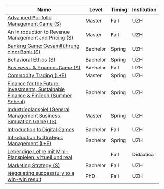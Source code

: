 | Name                                                                                                                                                                                                  | Level    | Timing | Institution |
| ----------------------------------------------------------------------------------------------------------------------------------------------------------------------------------------------------- | -------- | ------ | ----------- |
| [Advanced Portfolio Management Game (S)](https://studentservices.uzh.ch/uzh/anonym/vvz/?sap-language=EN&sap-ui-language=EN#/details/2021/003/SM/50499168)                                             | Master   | Fall   | UZH         |
| [An Introduction to Revenue Management and Pricing (S)](https://studentservices.uzh.ch/uzh/anonym/vvz/?sap-language=EN&sap-ui-language=EN#/details/2021/003/SM/51061825)                              | Master   | Fall   | UZH         |
| [Banking Game: Gesamtführung einer Bank (S)](https://studentservices.uzh.ch/uzh/anonym/vvz/?sap-language=EN&sap-ui-language=EN#/details/2020/004/SM/50354580)                                         | Bachelor | Spring | UZH         |
| [Behavioral Ethics (S)](https://studentservices.uzh.ch/uzh/anonym/vvz/?sap-language=EN&sap-ui-language=EN#/details/2020/004/SM/50821473)                                                              | Bachelor | Spring | UZH         |
| [Business- & Finance-Game (S)](https://studentservices.uzh.ch/uzh/anonym/vvz/?sap-language=EN&sap-ui-language=EN#/details/2021/003/SM/50340267)                                                       | Bachelor | Fall   | UZH         |
| [Commodity Trading (L+E)](https://studentservices.uzh.ch/uzh/anonym/vvz/?sap-language=EN&sap-ui-language=EN#/details/2020/004/SM/50938958)                                                            | Master   | Spring | UZH         |
| [Finance for the Future: Investments, Sustainable Finance & FinTech (Summer School)](https://studentservices.uzh.ch/uzh/anonym/vvz/?sap-language=EN&sap-ui-language=EN#/details/2020/004/SM/50939506) | Bachelor | Spring | UZH         |
| [Industrieplanspiel (General Management Business Simulation Game) (S)](https://studentservices.uzh.ch/uzh/anonym/vvz/?sap-language=EN&sap-ui-language=EN#/details/2021/004/SM/51042638)               | Master   | Spring | UZH         |
| [Introduction to Digital Games](https://studentservices.uzh.ch/uzh/anonym/vvz/?sap-language=EN&sap-ui-language=EN#/details/2021/003/SM/51078576)                                                      | Bachelor | Fall   | UZH         |
| [Introduction to Strategic Management (L+E)](https://studentservices.uzh.ch/uzh/anonym/vvz/?sap-language=EN&sap-ui-language=EN#/details/2021/004/SM/50771677)                                         | Bachelor | Spring | UZH         |
| [Lebendige Lehre mit Mini-Planspielen, virtuell und real](https://www.didactica.uzh.ch)                                                                                                               |          | Fall   | Didactica   |
| [Marketing Strategy (S)](https://studentservices.uzh.ch/uzh/anonym/vvz/?sap-language=EN&sap-ui-language=EN#/details/2021/003/SM/50821262)                                                             | Bachelor | Fall   | UZH         |
| [Negotiating successfully to a win-win result](https://studentservices.uzh.ch/uzh/anonym/vvz/?sap-language=EN&sap-ui-language=EN#/details/2021/003/SM/50884564)                                       | PhD      | Fall   | UZH         |
